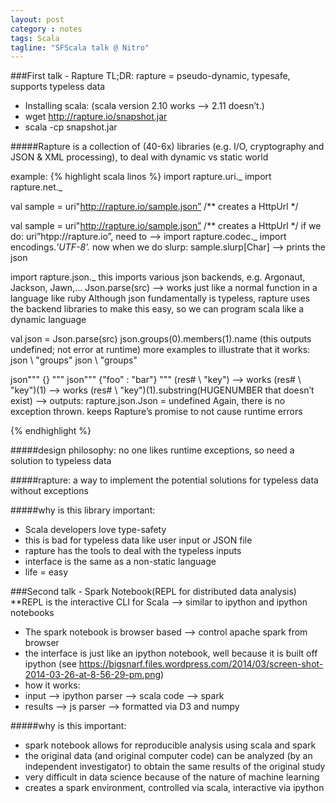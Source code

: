 ```yaml
---
layout: post
category : notes
tags: Scala
tagline: "SFScala talk @ Nitro"
---
```


###First talk - Rapture
TL;DR: rapture = pseudo-dynamic, typesafe, supports typeless data

* Installing scala: (scala version 2.10 works —> 2.11 doesn’t.)
* wget http://rapture.io/snapshot.jar
* scala -cp snapshot.jar

#####Rapture is a collection of (40-6x) libraries (e.g. I/O, cryptography and JSON & XML processing), to deal with dynamic vs static world

example:
{% highlight scala linos %}
import rapture.uri._ 
import rapture.net._

val sample = uri"http://rapture.io/sample.json” /** creates a HttpUrl */

val sample = uri"http://rapture.io/sample.json” /** creates a HttpUrl */
if we do: uri”htpp://rapture.io”, need to —> import rapture.codec._
import encodings._’UTF-8’._
now when we do slurp: sample.slurp[Char] —> prints the json

import rapture.json._
this imports various json backends, e.g. Argonaut, Jackson, Jawn,…
Json.parse(src) —> works just like a normal function in a language like ruby
Although json fundamentally is typeless, rapture uses the backend libraries to make this easy, so we can program scala like a dynamic language

val json = Json.parse(src)
json.groups(0).members(1).name (this outputs undefined; not error at runtime)
more examples to illustrate that it works:
json \ "groups"
json \\ "groups"

json""" {} """
json""" {"foo" : "bar"}  """
(res# \\ "key") —> works
(res# \\ "key")(1) —> works
(res# \\ "key")(1).substring(HUGENUMBER that doesn’t exist) —> outputs: rapture.json.Json = undefined
Again, there is no exception thrown. keeps Rapture’s promise to not cause runtime errors

{% endhighlight %}

#####design philosophy: no one likes runtime exceptions, so need a solution to typeless data

#####rapture: a way to implement the potential solutions for typeless data without exceptions

#####why is this library important: 
* Scala developers love type-safety
* this is bad for typeless data like user input or JSON file
* rapture has the tools to deal with the typeless inputs
* interface is the same as a non-static language
* life = easy

###Second talk - Spark Notebook(REPL for distributed data analysis)
**REPL is the interactive CLI for Scala —> similar to ipython and ipython notebooks

* The spark notebook is browser based —> control apache spark from browser
* the interface is just like an ipython notebook, well because it is built off ipython (see https://bigsnarf.files.wordpress.com/2014/03/screen-shot-2014-03-26-at-8-56-29-pm.png)
* how it works: 
* input —> ipython parser —> scala code —> spark
* results —> js parser —> formatted via D3 and numpy

#####why is this important:
* spark notebook allows for reproducible analysis using scala and spark
* the original data (and original computer code) can be analyzed (by an independent investigator) to obtain the same results of the original study
* very difficult in data science because of the nature of machine learning
* creates a spark environment, controlled via scala, interactive via ipython
